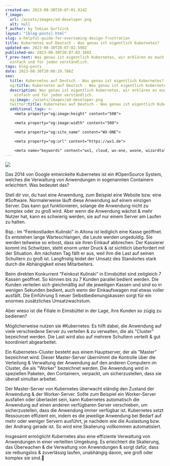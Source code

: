 ```yaml
---
created-on: 2023-08-30T20:07:01.914Z
f_image:
  url: /assets/images/ad-developer.png
  alt: null
f_author: by Tobias Gurtzick
layout: "[blog-posts].html"
slug: a-helpful-guide-for-overcoming-design-frustration
title: Kubernetes auf Deutsch - Was genau ist eigentlich Kubernetes?
updated-on: 2023-08-30T20:07:02.590Z
published-on: 2023-08-30T20:07:03.160Z
f_prev-text: Was genau ist eigentlich Kubernetes, wir erklären es euch einmal
  einfach und für jeden verständlich.
tags: blog-posts
date: 2023-08-30T20:08:19.786Z
seo:
  title: Kubernetes auf Deutsch - Was genau ist eigentlich Kubernetes? - WX-ONE
  og:title: Kubernetes auf Deutsch - Was genau ist eigentlich Kubernetes? - WX-ONE
  description: Was genau ist eigentlich Kubernetes, wir erklären es euch einmal
    einfach und für jeden verständlich.
  og:image: /assets/images/ad-developer.png
  twitter:title: Kubernetes auf Deutsch - Was genau ist eigentlich Kubernetes? - WX-ONE
  additional_tags: >-
    <meta property="og:image:height" content="500">

    <meta property="og:image:width" content="500">

    <meta property="og:site_name" content="WX-ONE">

    <meta property="og:url" content="https://wx1.de">

    <meta name="keywords" content="wx1, cloud, wx-one, wxone, wizardtales, iaas, saas, paas, kubernetes, infrastructure, datacenter, csp">
---
```

![](/assets/images/ad-developer.png)

Das 2014 von Google entwickelte Kubernetes ist ein #OpenSource System, welches die Verwaltung von Anwendungen in sogenannten Containern erleichtert. Was bedeutet das?

Stell dir vor, du hast eine Anwendung, zum Beispiel eine Website bzw. eine #Software. Normalerweise läuft diese Anwendung auf einem einzigen Server. Das kann gut funktionieren, solange die Anwendung nicht zu komplex oder zu groß wird. Aber wenn die Anwendung wächst & mehr Nutzer hat, kann es schwierig werden, sie auf nur einem Server am Laufen zu halten.

Bsp.: Im “Feinkostladen Kulinski” in Altona ist lediglich eine Kasse geöffnet. Es entstehen lange Warteschlangen, die Leute werden ungeduldig. Sie werden teilweise so erbost, dass sie ihren Einkauf abbrechen. Der Kassierer kommt ins Schwitzen, steht enorm unter Druck & ist sichtlich überfordert mit der Situation. Am nächsten Tag fällt er aus, weil ihm die Last auf seinen Schultern zu groß ist. Langfristig leidet der Umsatz des Standortes stark durch die Abhängigkeit eines Mitarbeiters.

Beim direkten Konkurrent “Feinkost Kulinski” in Eimsbüttel sind zeitgleich 7 Kassen geöffnet. So können bis zu 7 Kunden parallel bedient werden. Die Kunden verteilen sich gleichmäßig auf die jeweiligen Kassen und sind so in wenigen Sekunden bedient, auch wenn der Einkaufswagen mal etwas voller ausfällt. Die Einführung 5 neuer Selbstbedienungskassen sorgt für ein enormes zusätzliches Umsatzwachstum.

Aber wieso ist die Filiale in Eimsbüttel in der Lage, ihre Kunden so zügig zu bedienen?

Möglicherweise nutzen sie #Kubernetes: Es hilft dabei, die Anwendung auf viele verschiedene Server zu verteilen & zu verwalten, die als "Cluster" bezeichnet werden. Die Last wird also auf mehrere Schultern verteilt & gut koordiniert abgearbeitet.

Ein Kubernetes-Cluster besteht aus einem Hauptserver, der als "Master" bezeichnet wird. Dieser Master-Server übernimmt die Kontrolle über die Verteilung & Verwaltung der Anwendung auf den anderen Computern im Cluster, die als "Worker" bezeichnet werden. Die Anwendung wird in speziellen Paketen, den Containern, verpackt, um sicherzustellen, dass sie überall simultan arbeitet.

Der Master-Server von Kubernetes überwacht ständig den Zustand der Anwendung & der Worker-Server. Sollte zum Beispiel ein Worker-Server ausfallen oder überlastet sein, kann Kubernetes automatisch die Anwendung auf einen anderen verfügbaren Server verschieben, um sicherzustellen, dass die Anwendung immer verfügbar ist. Kubernetes setzt Ressourcen effizient ein, indem es die jeweilige Anwendung bei Bedarf auf mehr oder weniger Servern ausführt, je nachdem wie die Auslastung bzw. der Andrang gerade ist. So wird eine Skalierung vollkommen automatisiert.

Insgesamt ermöglicht Kubernetes also eine effiziente Verwaltung von Anwendungen in einer verteilten Umgebung. Es erleichtert die Skalierung, das Überwachen & die Verwaltung von Anwendungen & sorgt dafür, dass sie reibungslos & zuverlässig laufen, unabhängig davon, wie groß oder komplex sie sind.🚀